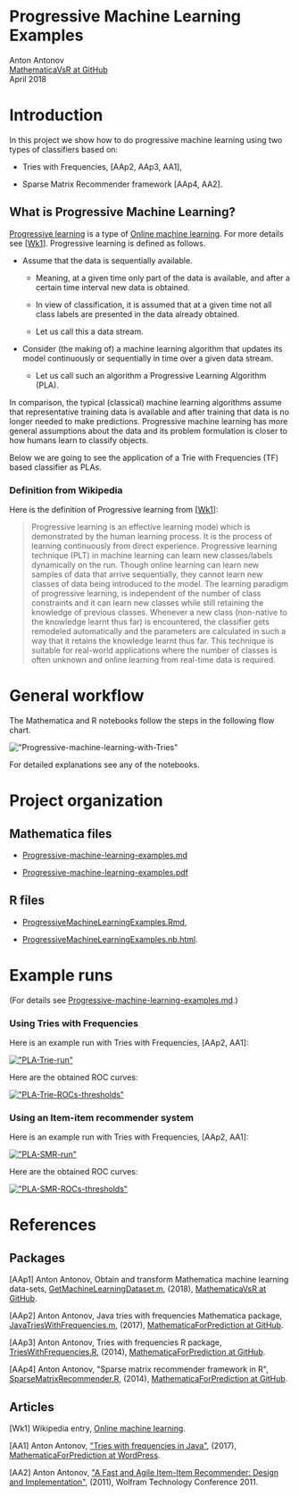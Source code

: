 # Progressive Machine Learning Examples

Anton Antonov  
[MathematicaVsR at GitHub](https://github.com/antononcube/MathematicaVsR)  
April 2018


# Introduction

In this project we show how to do progressive machine learning using two types of classifiers based on:

- Tries with Frequencies, [AAp2, AAp3, AA1],

- Sparse Matrix Recommender framework [AAp4, AA2].


## What is Progressive Machine Learning?

[Progressive learning](https://en.wikipedia.org/wiki/Online_machine_learning#Progressive_learning) is a type of [Online machine learning](https://en.wikipedia.org/wiki/Online_machine_learning).
For more details see [[Wk1](https://en.wikipedia.org/wiki/Online_machine_learning)]. Progressive learning is defined as follows.

- Assume that the data is sequentially available.

    - Meaning, at a given time only part of the data is available, and after a certain time interval new data is obtained.

    - In view of classification, it is assumed that at a given time not all class labels are presented in the data already obtained.

    - Let us call this a data stream.

- Consider (the making of) a machine learning algorithm that updates its model continuously or sequentially in time over a given data stream.

    - Let us call such an algorithm a Progressive Learning Algorithm (PLA).

In comparison, the typical (classical) machine learning algorithms assume that representative training data is available and after training that data is no longer needed to make predictions. Progressive machine learning has more general assumptions about the data and its problem formulation is closer to how humans learn to classify objects.

Below we are going to see the application of a Trie with Frequencies (TF) based classifier as PLAs.


### Definition from Wikipedia

Here is the definition of Progressive learning from [[Wk1](https://en.wikipedia.org/wiki/Online_machine_learning)]:

> Progressive learning is an effective learning model which is demonstrated by the human learning process. It is the process of learning continuously from direct experience. Progressive learning technique (PLT) in machine learning can learn new classes/labels dynamically on the run. Though online learning can learn new samples of data that arrive sequentially, they cannot learn new classes of data being introduced to the model. The learning paradigm of progressive learning, is independent of the number of class constraints and it can learn new classes while still retaining the knowledge of previous classes. Whenever a new class (non-native to the knowledge learnt thus far) is encountered, the classifier gets remodeled automatically and the parameters are calculated in such a way that it retains the knowledge learnt thus far. This technique is suitable for real-world applications where the number of classes is often unknown and online learning from real-time data is required.

# General workflow

The Mathematica and R notebooks follow the steps in the following flow chart.

!["Progressive-machine-learning-with-Tries"](https://github.com/antononcube/MathematicaVsR/raw/master/Projects/ProgressiveMachineLearning/Diagrams/Progressive-machine-learning-with-Tries.jpg)

For detailed explanations see any of the notebooks.


# Project organization

## Mathematica files

- [Progressive-machine-learning-examples.md](https://github.com/antononcube/MathematicaVsR/blob/master/Projects/ProgressiveMachineLearning/Mathematica/Progressive-machine-learning-examples.md)

- [Progressive-machine-learning-examples.pdf](https://github.com/antononcube/MathematicaVsR/blob/master/Projects/ProgressiveMachineLearning/Mathematica/Progressive-machine-learning-examples.pdf)

## R files

- [ProgressiveMachineLearningExamples.Rmd](https://github.com/antononcube/MathematicaVsR/blob/master/Projects/ProgressiveMachineLearning/R/ProgressiveMachineLearningExamples.Rmd),

- [ProgressiveMachineLearningExamples.nb.html](http://htmlpreview.github.com/?https://github.com/antononcube/MathematicaVsR/blob/master/Projects/ProgressiveMachineLearning/R/ProgressiveMachineLearningExamples.nb.html).

# Example runs

(For details see
[Progressive-machine-learning-examples.md](https://github.com/antononcube/MathematicaVsR/blob/master/Projects/ProgressiveMachineLearning/Mathematica/Progressive-machine-learning-examples.md).)

### Using Tries with Frequencies

Here is an example run with Tries with Frequencies, [AAp2, AA1]:

[!["PLA-Trie-run"](https://i.imgur.com/II7lM1Hl.png)](https://i.imgur.com/II7lM1H.png)

Here are the obtained ROC curves:

[!["PLA-Trie-ROCs-thresholds"](https://i.imgur.com/ZSgHFUvm.png)](https://i.imgur.com/ZSgHFUv.png)


### Using an Item-item recommender system

Here is an example run with Tries with Frequencies, [AAp2, AA1]:

[!["PLA-SMR-run"](https://i.imgur.com/bMJkYpam.png)](https://i.imgur.com/bMJkYpa.png)

Here are the obtained ROC curves:

[!["PLA-SMR-ROCs-thresholds"](https://i.imgur.com/S6CPNMgm.png)](https://i.imgur.com/S6CPNMg.png)



# References

## Packages

[AAp1] Anton Antonov, Obtain and transform Mathematica machine learning data-sets, [GetMachineLearningDataset.m](https://github.com/antononcube/MathematicaVsR/blob/master/Projects/ProgressiveMachineLearning/Mathematica/GetMachineLearningDataset.m), (2018), [MathematicaVsR at GitHub](https://github.com/antononcube/MathematicaVsR).

[AAp2] Anton Antonov, Java tries with frequencies Mathematica package, [JavaTriesWithFrequencies.m](https://github.com/antononcube/MathematicaForPrediction/blob/master/JavaTriesWithFrequencies.m), (2017), [MathematicaForPrediction at GitHub](https://github.com/antononcube/MathematicaForPrediction).

[AAp3] Anton Antonov, Tries with frequencies R package, [TriesWithFrequencies.R](https://github.com/antononcube/MathematicaForPrediction/blob/master/R/TriesWithFrequencies.R), (2014), [MathematicaForPrediction at GitHub](https://github.com/antononcube/MathematicaForPrediction).

[AAp4] Anton Antonov, "Sparse matrix recommender framework in R", [SparseMatrixRecommender.R](https://github.com/antononcube/MathematicaForPrediction/blob/master/R/SparseMatrixRecommender.R), (2014), [MathematicaForPrediction at GitHub](https://github.com/antononcube/MathematicaForPrediction).

## Articles

[Wk1] Wikipedia entry, [Online machine learning](https://en.wikipedia.org/wiki/Online_machine_learning).

[AA1] Anton Antonov, ["Tries with frequencies in Java"](https://mathematicaforprediction.wordpress.com/2017/01/31/tries-with-frequencies-in-java/), (2017), [MathematicaForPrediction at WordPress](https://mathematicaforprediction.wordpress.com).

[AA2] Anton Antonov, ["A Fast and Agile Item-Item Recommender: Design and Implementation"](http://library.wolfram.com/infocenter/Conferences/7964/), (2011), Wolfram Technology Conference 2011.
